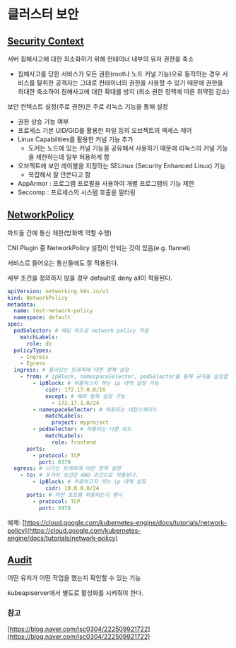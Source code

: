 # 클러스터 보안

## [Security Context](https://kubernetes.io/docs/tasks/configure-pod-container/security-context/)

서버 침해사고에 대한 최소화하기 위해 컨테이너 내부의 유저 권한을 축소

- 침해사고를 당한 서비스가 모든 권한(root나 노드 커널 기능)으로 동작하는 경우 서비스를 탈취한 공격자는 그대로 컨테이너의 권한을 사용할 수 있기 때문에 권한을 최대한 축소하여 침해사고에 대한 확대를 방지 (최소 권한 정책에 따른 취약점 감소)

보안 컨텍스트 설정(주로 권한)은 주로 리눅스 기능을 통해 설정

- 권한 상승 가능 여부
- 프로세스 기본 UID/GID를 활용한 파일 등의 오브젝트의 액세스 제어
- Linux Capabilities를 활용한 커널 기능 추가
    - 도커는 노드에 있는 커널 기능을 공유해서 사용하기 때문에 리눅스의 커널 기능을 제한하는데 일부 허용하게 함
- 오브젝트에 보안 레이블을 지정하는 SELinux (Security Enhanced Linux) 기능
    - 복잡해서 잘 안쓴다고 함
- AppArmor : 프로그램 프로필을 사용하여 개별 프로그램의 기능 제한
- Seccomp : 프로세스의 시스템 호출을 필터링

## [NetworkPolicy](https://kubernetes.io/ko/docs/concepts/services-networking/network-policies/)

파드들 간에 통신 제한(방화벽 역할 수행)

CNI Plugin 중 NetworkPolicy 설정이 안되는 것이 있음(e.g. flannel)

서비스로 들어오는 통신들에도 잘 적용된다.

세부 조건을 정의하지 않을 경우 default로 deny all이 적용된다.

```yaml
apiVersion: networking.k8s.io/v1
kind: NetworkPolicy
metadata:
  name: test-network-policy
  namespace: default
spec:
  podSelector: # 해당 파드로 network policy 적용
    matchLabels:
      role: db
  policyTypes:
    - Ingress
    - Egress
  ingress: # 들어오는 트래픽에 대한 정책 설정
    - from: # ipBlock, namespaceSelector, podSelector를 통해 규칙을 설정할 수 있고 3가지 규칙은 OR 조건으로 적용된다.
        - ipBlock: # 허용하고자 하는 ip 대역 설정 가능
            cidr: 172.17.0.0/16
            except: # 예외 항목 설정 가능
              - 172.17.1.0/24
        - namespaceSelector: # 허용되는 네임스페이스
            matchLabels:
              project: myproject
        - podSelector: # 허용되는 다른 파드
            matchLabels:
              role: frontend
      ports:
        - protocol: TCP
          port: 6379
  egress: # 나가는 트래픽에 대한 정책 설정
    - to: # 두가지 조건은 AND 조건으로 적용된다.
        - ipBlock: # 허용하고자 하는 ip 대역 설정
            cidr: 10.0.0.0/24
      ports: # 어떤 포트를 허용하는지 명시
        - protocol: TCP
          port: 5978
```
예제: [https://cloud.google.com/kubernetes-engine/docs/tutorials/network-policy](https://cloud.google.com/kubernetes-engine/docs/tutorials/network-policy)

## [Audit](https://kubernetes.io/docs/tasks/debug/debug-cluster/audit/)

어떤 유저가 어떤 작업을 했는지 확인할 수 있는 기능

kubeapiserver에서 별도로 활성화를 시켜줘야 한다.

### 참고

[https://blog.naver.com/isc0304/222509921722](https://blog.naver.com/isc0304/222509921722)
